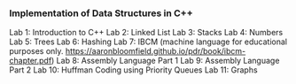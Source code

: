 ### Implementation of Data Structures in C++ 

Lab 1: Introduction to C++ 
Lab 2: Linked List 
Lab 3: Stacks 
Lab 4: Numbers 
Lab 5: Trees 
Lab 6: Hashing 
Lab 7: IBCM (machine language for educational purposes only. https://aaronbloomfield.github.io/pdr/book/ibcm-chapter.pdf) 
Lab 8: Assembly Language Part 1 
Lab 9: Assembly Language Part 2 
Lab 10: Huffman Coding using Priority Queues 
Lab 11: Graphs 

